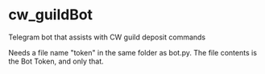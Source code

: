 # cw_guildBot
Telegram bot that assists with CW guild deposit commands

Needs a file name "token" in the same folder as bot.py. The file contents is the Bot Token, and only that.
